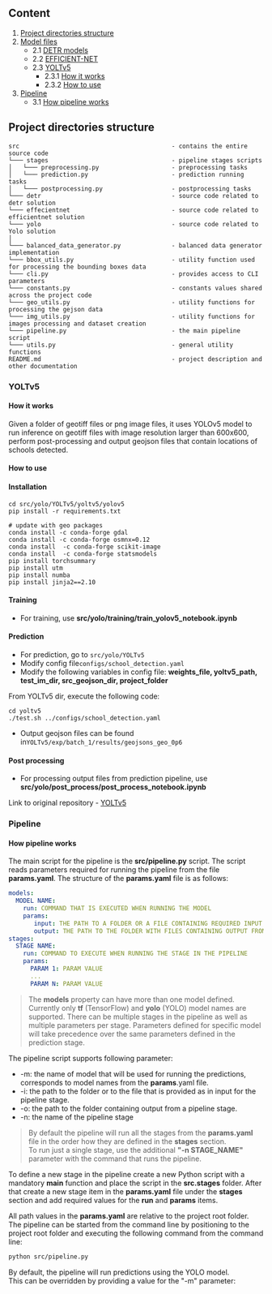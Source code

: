 
## Content
1. [Project directories structure](#project-directories-structure)
2. [Model files](#model-files)
    * 2.1 [DETR models](#tensorflow-models)
    * 2.2 [EFFICIENT-NET](#efficientNet-version-b5)
    * 2.3 [YOLTv5](#yoltv5)
      * 2.3.1 [How it works](#how-it-works)
      * 2.3.2 [How to use](#how-to-use)
3. [Pipeline](#pipeline)
    * 3.1 [How pipeline works](#how-pipeline-works)

## Project directories structure

```
src                                          - contains the entire source code
└─── stages                                  - pipeline stages scripts
│   └─── preprocessing.py                    - preprocessing tasks
│   └─── prediction.py                       - prediction running tasks
│   └─── postprocessing.py                   - postprocessing tasks
└─── detr                                    - source code related to detr solution    
└─── effecientnet                            - source code related to efficientnet solution   
└─── yolo                                    - source code related to Yolo solution 
│   
└─── balanced_data_generator.py              - balanced data generator implementation
└─── bbox_utils.py                           - utility function used for processing the bounding boxes data
└─── cli.py                                  - provides access to CLI parameters
└─── constants.py                            - constants values shared across the project code
└─── geo_utils.py                            - utility functions for processing the gejson data
└─── img_utils.py                            - utility functions for images processing and dataset creation  
└─── pipeline.py                             - the main pipeline script
└─── utils.py                                - general utility functions
README.md                                    - project description and other documentation
```

### YOLTv5

#### How it works
Given a folder of geotiff files or png image files, it uses YOLOv5 model to run inference on geotiff files with image resolution larger than 600x600, perform post-processing and output geojson files that contain locations of schools detected.

#### How to use

#### Installation
	cd src/yolo/YOLTv5/yoltv5/yolov5
	pip install -r requirements.txt

	# update with geo packages
	conda install -c conda-forge gdal
	conda install -c conda-forge osmnx=0.12 
	conda install  -c conda-forge scikit-image
	conda install  -c conda-forge statsmodels
	pip install torchsummary
	pip install utm
	pip install numba
	pip install jinja2==2.10

#### Training
- For training, use **src/yolo/training/train_yolov5_notebook.ipynb**

#### Prediction
- For prediction, go to ```src/yolo/YOLTv5```
- Modify config file```configs/school_detection.yaml```
- Modify the following variables in config file: **weights_file, yoltv5_path, test_im_dir, src_geojson_dir, project_folder**

From YOLTv5 dir, execute the following code:

	cd yoltv5
	./test.sh ../configs/school_detection.yaml
	
- Output geojson files can be found in```YOLTv5/exp/batch_1/results/geojsons_geo_0p6```

#### Post processing
- For processing output files from prediction pipeline, use **src/yolo/post_process/post_process_notebook.ipynb**

Link to original repository - [YOLTv5](https://github.com/avanetten/yoltv5) 

### Pipeline

#### How pipeline works

The main script for the pipeline is the **src/pipeline.py** script.
The script reads parameters required for running the pipeline from the file **params.yaml**.
The structure of the **params.yaml** file is as follows:
```yaml
models:
  MODEL NAME:
    run: COMMAND THAT IS EXECUTED WHEN RUNNING THE MODEL
    params:
       input: THE PATH TO A FOLDER OR A FILE CONTAINING REQUIRED INPUT FOR RUNNING THE MODEL.
       output: THE PATH TO THE FOLDER WITH FILES CONTAINING OUTPUT FROM THE MODEL.
stages:
  STAGE NAME:
    run: COMMAND TO EXECUTE WHEN RUNNING THE STAGE IN THE PIPELINE
    params:
      PARAM 1: PARAM VALUE
      ...
      PARAM N: PARAM VALUE
```
> The **models** property can have more than one model defined.\
> Currently only **tf** (TensorFlow) and **yolo** (YOLO) model names are supported.
> There can be multiple stages in the pipeline as well as multiple parameters per stage.
> Parameters defined for specific model will take precedence over the same parameters defined
> in the prediction stage.

The pipeline script supports following parameter:
* -m: the name of model that will be used for running the predictions, corresponds to model names from the **params**.yaml file. 
* -i: the path to the folder or to the file that is provided as in input for the pipeline stage.
* -o: the path to the folder containing output from a pipeline stage.
* -n: the name of the pipeline stage

> By default the pipeline will run all the stages from the **params.yaml** file in the order 
> how they are defined in the **stages** section.\
> To run just a single stage, use the additional **"-n STAGE_NAME"** parameter with the command 
> that runs the pipeline.

To define a new stage in the pipeline create a new Python script with a mandatory **main** function
and place the script in the **src.stages** folder.
After that create a new stage item in the **params.yaml** file under the **stages** section and add 
required values for the **run** and **params** items.

All path values in the **params.yaml** are relative to the project root folder.\
The pipeline can be started from the command line by positioning to the project root folder and executing 
the following command from the command line:
```bash
python src/pipeline.py
```

By default, the pipeline will run predictions using the YOLO model.\
This can be overridden by providing a value for the "-m" parameter:
```




